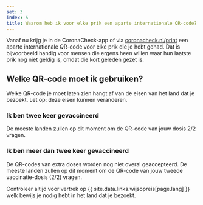 ```yaml
---
set: 3
index: 5
title: Waarom heb ik voor elke prik een aparte internationale QR-code? En welke moet ik gebruiken?
---
```

Vanaf nu krijg je in de CoronaCheck-app of via [coronacheck.nl/print](/print) een aparte internationale QR-code voor elke prik die je hebt gehad. Dat is bijvoorbeeld handig voor mensen die ergens heen willen waar hun laatste prik nog niet geldig is, omdat die kort geleden gezet is. 

## Welke QR-code moet ik gebruiken?

Welke QR-code je moet laten zien hangt af van de eisen van het land dat je bezoekt. Let op: deze eisen kunnen veranderen. 

### Ik ben twee keer gevaccineerd

De meeste landen zullen op dit moment om de QR-code van jouw dosis 2/2 vragen.

### Ik ben meer dan twee keer gevaccineerd

De QR-codes van extra doses worden nog niet overal geaccepteerd. De meeste landen zullen op dit moment om de QR-code van jouw tweede vaccinatie-dosis (2/2) vragen.

Controleer altijd voor vertrek op {{ site.data.links.wijsopreis[page.lang] }} welk bewijs je nodig hebt in het land dat je bezoekt.
